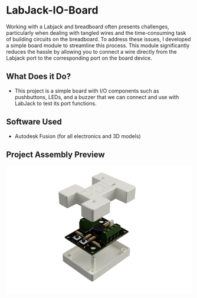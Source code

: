 # LabJack-IO-Board
Working with a Labjack and breadboard often presents challenges, particularly when dealing with tangled wires and the time-consuming task of building circuits on the breadboard. To address these issues, I developed a simple board module to streamline this process. This module significantly reduces the hassle by allowing you to connect a wire directly from the Labjack port to the corresponding port on the board device.
## What Does it Do?
- This project is a simple board with I/O components such as pushbuttons, LEDs, and a buzzer that we can connect and use with LabJack to test its port functions. 
## Software Used
- Autodesk Fusion (for all electronics and 3D models)
## Project Assembly Preview
![Image of a rendered electronics board project](https://github.com/gabbycaya/LabJack-IO-Board/blob/b1163d5f94af8b46706b00f32e8de8160567b23e/Images/Rendered_Final_Assembly.png)
